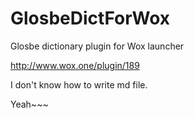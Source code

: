 # GlosbeDictForWox
Glosbe dictionary plugin for Wox launcher

http://www.wox.one/plugin/189

I don't know how to write md file.

Yeah~~~
